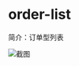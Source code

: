 # order-list

简介：订单型列表

![截图](https://img.alicdn.com/tfs/TB1QQY0fiqAXuNjy1XdXXaYcVXa-960-646.png)





